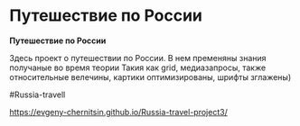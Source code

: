 # Путешествие по России

**Путешествие по России**

Здесь проект о путешествии по России.
В нем пременяны знания получаные во время теории
Такия как grid, медиазапросы, также относительные велечины, картики оптимизированы, шрифты зглажены)

#Russia-travell

https://evgeny-chernitsin.github.io/Russia-travel-project3/


